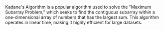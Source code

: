 Kadane's Algorithm is a popular algorithm used to solve the "Maximum Subarray Problem," which seeks to find the contiguous subarray within a one-dimensional array of numbers that has the largest sum. This algorithm operates in linear time, making it highly efficient for large datasets.
